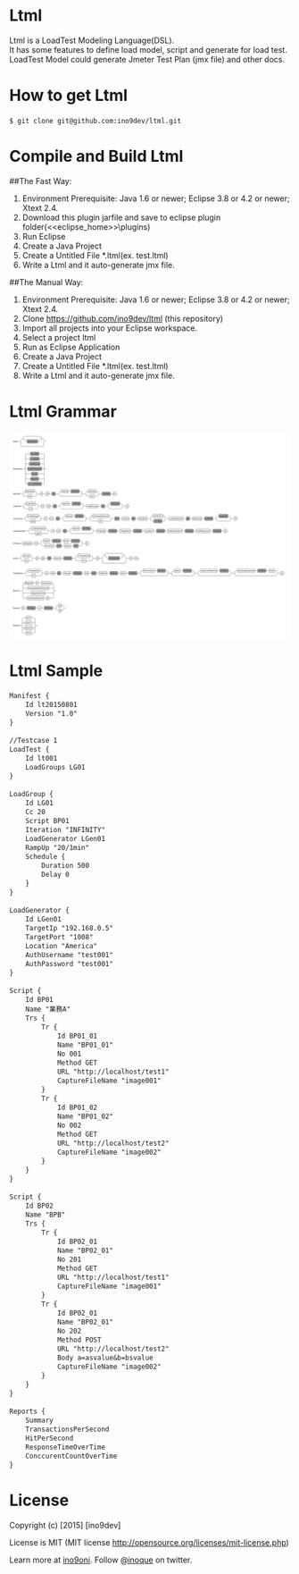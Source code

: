 # Ltml

Ltml is a LoadTest Modeling Language(DSL).  
It has some features to define load model, script and generate for load test.  
LoadTest Model could generate Jmeter Test Plan (jmx file) and other docs.    

# How to get Ltml

`$ git clone git@github.com:ino9dev/ltml.git`

# Compile and Build Ltml

##The Fast Way:  

1. Environment Prerequisite: Java 1.6 or newer; Eclipse 3.8 or 4.2 or newer; Xtext 2.4.  
2. Download this plugin jarfile and save to eclipse plugin folder(<<eclipse_home>>\plugins)  
3. Run Eclipse  
4. Create a Java Project  
5. Create a Untitled File *.ltml(ex. test.ltml)
6. Write a Ltml and it auto-generate jmx file.

##The Manual Way:

1. Environment Prerequisite: Java 1.6 or newer; Eclipse 3.8 or 4.2 or newer; Xtext 2.4.
2. Clone https://github.com/ino9dev/ltml (this repository)
3. Import all projects into your Eclipse workspace.
4. Select a project ltml
5. Run as Eclipse Application
6. Create a Java Project
7. Create a Untitled File *.ltml(ex. test.ltml)
8. Write a Ltml and it auto-generate jmx file.

# Ltml Grammar

![Alt text](ltmlgrammar.png)

# Ltml Sample

```
Manifest {
    Id lt20150801
    Version "1.0"
}

//Testcase 1
LoadTest {
    Id lt001
    LoadGroups LG01
}

LoadGroup {
    Id LG01
    Cc 20
    Script BP01
    Iteration "INFINITY"
    LoadGenerator LGen01
    RampUp "20/1min"
    Schedule {
        Duration 500
        Delay 0
    }
}

LoadGenerator {
    Id LGen01
    TargetIp "192.168.0.5"
    TargetPort "1008"
    Location "America"
    AuthUsername "test001"
    AuthPassword "test001"
}

Script {
    Id BP01
    Name "業務A"
    Trs {
        Tr {
            Id BP01_01
            Name "BP01_01"
            No 001
            Method GET
            URL "http://localhost/test1"
            CaptureFileName "image001"
        }
        Tr {
            Id BP01_02
            Name "BP01_02"
            No 002
            Method GET
            URL "http://localhost/test2"
            CaptureFileName "image002"
        }
    }
}

Script {
    Id BP02
    Name "BPB"
    Trs {
        Tr {
            Id BP02_01
            Name "BP02_01"
            No 201
            Method GET
            URL "http://localhost/test1"
            CaptureFileName "image001"
        }
        Tr {
            Id BP02_01
            Name "BP02_01"
            No 202
            Method POST
            URL "http://localhost/test2"
            Body a=asvalue&b=bsvalue
            CaptureFileName "image002"
        }
    }
}

Reports {
    Summary
    TransactionsPerSecond
    HitPerSecond
    ResponseTimeOverTime
    ConccurentCountOverTime
}        
```

# License

Copyright (c) [2015] [ino9dev]

License is MIT (MIT license http://opensource.org/licenses/mit-license.php)

Learn more at [ino9oni](http://sites.google.com/site/ino9oni/).
Follow [@inoque](https://twitter.com/inoque) on twitter.